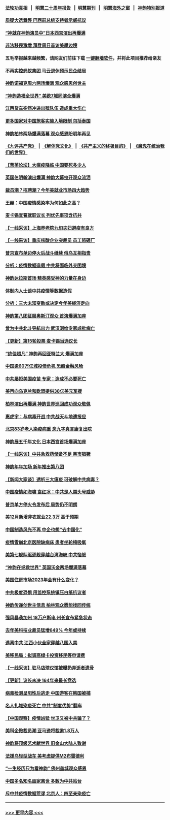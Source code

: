 #### [法轮功真相](https://github.com/gfw-breaker/truth/blob/master/README.md?t=0) &nbsp;&nbsp;|&nbsp;&nbsp; [明慧二十周年报告](https://github.com/gfw-breaker/mh-reports/blob/master/README.md?t=0) &nbsp;&nbsp;|&nbsp;&nbsp;[明慧期刊](https://github.com/gfw-breaker/mh-qikan) &nbsp;&nbsp;|&nbsp;&nbsp; [明慧海外之窗](https://github.com/gfw-breaker/mh-news/blob/master/README.md?t=0) &nbsp;&nbsp;|&nbsp;&nbsp; [神韵特别报道](https://github.com/gfw-breaker/mh-news/blob/master/shenyun.md?t=0)
#### [质疑大选舞弊 巴西前总统支持者示威抗议](../pages/nf4514/n13902529.md?t=01091543) 
#### [“神就在神韵演员中”日本西宫演出再爆满](../pages/nf4514/n13902491.md?t=01091543) 
#### [非法移民激增 拜登周日首访美墨边境](../pages/nf4514/n13902437.md?t=01091543) 
#### 五毛举报越来越频繁，请网友们前往下载 [一键翻墙软件](https://github.com/gfw-breaker/ssr-accounts)，并将此项目推荐给亲友
#### [不再实控蚂蚁集团 马云退休预示民企结局](../pages/nf4514/n13902383.md?t=01091543) 
#### [神韵诺福克周六两场爆满 观众感恩创世主](../pages/nf4514/n13902219.md?t=01091543) 
#### [“神韵造福全世界” 美欧7城同演全爆满](../pages/nf4514/n13902211.md?t=01091543) 
#### [江西货车突然冲进出殡队伍 造成重大伤亡](../pages/nf4514/n13901880.md?t=01091543) 
#### [更多国家对中国旅客实施入境限制 包括泰国](../pages/nf4514/n13901757.md?t=01091543) 
#### [神韵柏林两场爆满落幕 观众感恩盼明年再见](../pages/nf4514/n13901930.md?t=01091543) 
#### [《九评共产党》](https://github.com/begood0513/9ping.md/blob/master/README.md) &nbsp;|&nbsp; [《解体党文化》](../../../../jtdwh.md/blob/master/README.md)  &nbsp;|&nbsp; [《共产主义的终极目的》](../../../../gczydzjmd.md/blob/master/README.md) &nbsp;|&nbsp; [《魔鬼在统治我们的世界》](../../../../mgztzwmdsj.md/blob/master/README.md) 
#### [【菁英论坛】大瘟疫降临 中国要死多少人](../pages/nf4514/n13901823.md?t=01091543) 
#### [英国伯明翰演出爆满 神韵大幕拉开观众流泪](../pages/nf4514/n13901904.md?t=01091543) 
#### [裁员潮？招聘潮？今年美就业市场四大趋势](../pages/nf4514/n13901713.md?t=01091543) 
#### [王赫：中国疫情感染率为何如此之高？](../pages/nf4514/n13901139.md?t=01091543) 
#### [麦卡锡宣誓就职议长 列优先事项含抗共](../pages/nf4514/n13901685.md?t=01091543) 
#### [【一线采访】上海养老院九旬夫妇避疫有良方](../pages/nf4514/n13901282.md?t=01091543) 
#### [【一线采访】重庆核酸企业突裁员 员工怒砸厂](../pages/nf4514/n13901673.md?t=01091543) 
#### [普京宣布单边停火后战斗继续 俄乌互相指责](../pages/nf4514/n13901618.md?t=01091543) 
#### [分析：疫情数据造假 中共将面临外交困境](../pages/nf4514/n13899535.md?t=01091543) 
#### [神韵达拉斯首场 精英感受神的力量在身边](../pages/nf4514/n13901502.md?t=01091543) 
#### [体制内人士谈中共疫情等数据造假](../pages/nf4514/n13901104.md?t=01091543) 
#### [分析：三大未知变数或决定今年美经济走向](../pages/nf4514/n13901194.md?t=01091543) 
#### [神韵第八团征服奥斯汀观众 首演爆满加座](../pages/nf4514/n13901478.md?t=01091543) 
#### [曾为中共北斗导航出力 武汉测绘专家成批病亡](../pages/nf4514/n13901300.md?t=01091543) 
#### [【更新】第15轮投票 麦卡锡当选议长](../pages/nf4514/n13900865.md?t=01091543) 
#### [“绝佳超凡” 神韵再回亚特兰大 爆满加座](../pages/nf4514/n13901426.md?t=01091543) 
#### [中国逾60万亿城投债危机 恐酿金融风险](../pages/nf4514/n13901204.md?t=01091543) 
#### [中共屡拒美国疫苗 专家：造成不必要死亡](../pages/nf4514/n13901178.md?t=01091543) 
#### [美再向乌克兰和欧盟提供38亿美元军援](../pages/nf4514/n13901141.md?t=01091543) 
#### [柏林演出再爆满 神韵世界巡回成功观众敬佩](../pages/nf4514/n13901264.md?t=01091543) 
#### [惠虎宇：与病毒开战 中共战天斗地遭报应](../pages/nf4514/n13901058.md?t=01091543) 
#### [北京83岁老人染疫病重 念九字真言康复出院](../pages/nf4514/n13900577.md?t=01091543) 
#### [神韵展五千年文化 日本西宫首场爆满加座](../pages/nf4514/n13901080.md?t=01091543) 
#### [【一线采访】中共急救药储备不足 黑市猖獗](../pages/nf4514/n13900798.md?t=01091543) 
#### [神韵年年加场 新年推出第八团](../pages/nf4514/n13901002.md?t=01091543) 
#### [【新闻大家谈】透析三大瘟疫 可破解中共病毒？](../pages/nf4514/n13900840.md?t=01091543) 
#### [中国疫情如海啸 袁红冰：中共是人类头号威胁](../pages/nf4514/n13900824.md?t=01091543) 
#### [普京单方停火令发布后 局势仍不明朗](../pages/nf4514/n13900816.md?t=01091543) 
#### [美12月新增非农就业22.3万 高于预期](../pages/nf4514/n13900955.md?t=01091543) 
#### [中国制造风光不再 中企也想“去中国化”](../pages/nf4514/n13900680.md?t=01091543) 
#### [疫情雪崩北京医院缺病床 患者坐轮椅吸氧](../pages/nf4514/n13900282.md?t=01091543) 
#### [美第七舰队驱逐舰穿越台湾海峡 中共恼怒](../pages/nf4514/n13900401.md?t=01091543) 
#### [“神韵在拯救世界” 英国沃金两场爆满落幕](../pages/nf4514/n13900398.md?t=01091543) 
#### [美国住房市场2023年会有什么变化？](../pages/nf4514/n13900319.md?t=01091543) 
#### [中共极度恐惧 用监控系统镇压白纸抗议者](../pages/nf4514/n13900225.md?t=01091543) 
#### [神韵传递创世主信息 柏林观众愿能找回传统](../pages/nf4514/n13900472.md?t=01091543) 
#### [强风暴袭加州 18万户断电 州长宣布紧急状态](../pages/nf4514/n13900208.md?t=01091543) 
#### [去年美科技业裁员猛增649% 今年或持续](../pages/nf4514/n13900192.md?t=01091543) 
#### [逃离中共 江西小伙全家穿越八国入美](../pages/nf4514/n13899634.md?t=01091543) 
#### [美移民局：拟调高绿卡投资移民等申请费](../pages/nf4514/n13899746.md?t=01091543) 
#### [【一线采访】驻马店殡仪馆被曝扔弃逝者遗骨](../pages/nf4514/n13899997.md?t=01091543) 
#### [【更新】议长未决 164年来最长竞选](../pages/nf4514/n13900166.md?t=01091543) 
#### [病毒检测呈阳性后逃走 中国游客在韩国被捕](../pages/nf4514/n13900160.md?t=01091543) 
#### [名人扎堆染疫死亡 中共“制度优势”翻车](../pages/nf4514/n13899597.md?t=01091543) 
#### [【中国观察】疫情凶猛 世卫又被中共骗了？](../pages/nf4514/n13899876.md?t=01091543) 
#### [美科企掀裁员潮 亚马逊将裁逾1.8万人](../pages/nf4514/n13899783.md?t=01091543) 
#### [神韵将顶级艺术献世界 旧金山大陆人致谢](../pages/nf4514/n13899882.md?t=01091543) 
#### [法援乌轻型战车 美考虑提供M2布雷德利](../pages/nf4514/n13899738.md?t=01091543) 
#### [“一生经历只为看神韵” 佛州盖城观众感恩](../pages/nf4514/n13899815.md?t=01091543) 
#### [中国多名知名画家离世 多数为中共站台](../pages/nf4514/n13899663.md?t=01091543) 
#### [斥中共疫情数据荒谬 北京人：四至亲染疫亡](../pages/nf4514/n13899483.md?t=01091543) 

----
#### [ >>> 更早内容 <<< ](../indexes/nf4514-earlier.md)
